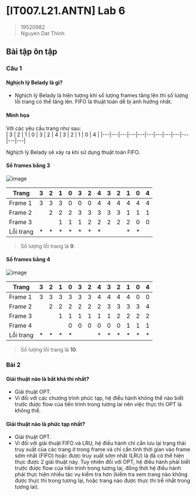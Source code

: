 # [IT007.L21.ANTN] Lab 6
> 19520982  
> Nguyen Dat Thinh  

## Bài tập ôn tập
### Câu 1
#### Nghịch lý Belady là gì?  
- Nghịch lý Belady là hiện tượng khi số lượng frames tăng lên thì số lượng lỗi trang có thể tăng lên. FIFO là thuật toán dễ bị ảnh hưởng nhất.  

#### Minh họa
Với các yêu cầu trang như sau:  
| 3 | 2 | 1 | 0 | 3 | 2 | 4 | 3 | 2 | 1 | 0 | 4 |
|---|---|---|---|---|---|---|---|---|---|---|---|  

Nghịch lý Belady sẽ xảy ra khi sử dụng thuật toán FIFO.  

#### Số frames bằng 3  
![image](https://user-images.githubusercontent.com/44528004/124384369-0bee4a00-dcfb-11eb-8fd2-fb8f659cc75a.png)  


| Trang | 3 | 2 | 1 | 0 | 3 | 2 | 4 | 3 | 2 | 1 | 0 | 4 |
|---|---|---|---|---|---|---|---|---|---|---|---|---|
| Frame 1 | 3 | 3 | 3 | 0 | 0 | 0 | 4 | 4 | 4 | 4 | 4 | 4 |
| Frame 2 |   | 2 | 2 | 2 | 3 | 3 | 3 | 3 | 3 | 1 | 1 | 1 |
| Frame 3 |   |   | 1 | 1 | 1 | 2 | 2 | 2 | 2 | 2 | 0 | 0 |
| Lỗi trang | * | * | * | * | * | * | * |  |  | * | * |   |  
> Số lượng lỗi trang là **9**.  

#### Số frames bằng 4
![image](https://user-images.githubusercontent.com/44528004/124384392-27f1eb80-dcfb-11eb-8079-b79022d5cca3.png)  


| Trang | 3 | 2 | 1 | 0 | 3 | 2 | 4 | 3 | 2 | 1 | 0 | 4 |
|---|---|---|---|---|---|---|---|---|---|---|---|---|
| Frame 1 | 3 | 3 | 3 | 3 | 3 | 3 | 4 | 4 | 4 | 4 | 0 | 0 |
| Frame 2 |  | 2 | 2 | 2 | 2 | 2 | 2 | 3 | 3 | 3 | 3 | 4 |
| Frame 3 |  |   | 1 | 1 | 1 | 1 | 1 | 1 | 2 | 2 | 2 | 2 |
| Frame 4 |  |   |   | 0 | 0 | 0 | 0 | 0 | 0 | 1 | 1 | 1 |
| Lỗi trang | * | * | * | * |  |  | * | * | * | * | * | * |  
> Số lượng lỗi trang là **10**.  

### Bài 2
#### Giải thuật nào là bất khả thi nhất?
- Giải thuật OPT.  
- Vì đối với các chương trình phức tạp, hệ điều hành không thể nào biết trước được flow của tiến trình trong tương lai nên việc thực thi OPT là không thể.  

#### Giải thuật nào là phức tạp nhất?
- Giải thuật OPT. 
- Vì đối với giải thuật FIFO và LRU, hệ điều hành chỉ cần lưu lại trạng thái truy xuất của các trang ở trong frame và chỉ cần tính thời gian vào frame sớm nhất (FIFO) hoặc được truy xuất sớm nhất (LRU) là đã có thể hiện thực được 2 giải thuật này. Tuy nhiên đối với OPT, hệ điều hành phải biết trước được flow của tiến trình trong tương lai, đồng thời hệ điều hành phải thực hiện nhiều tác vụ kiểm tra hơn (kiểm tra xem trang nào không được thực thi trong tương lại, hoặc trang nào được thực thi trễ nhất trong tương lai).
